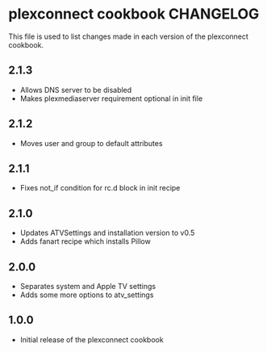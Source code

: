 plexconnect cookbook CHANGELOG
==============================

This file is used to list changes made in each version of the plexconnect cookbook.

2.1.3
-----
* Allows DNS server to be disabled
* Makes plexmediaserver requirement optional in init file

2.1.2
-----
* Moves user and group to default attributes

2.1.1
-----
* Fixes not_if condition for rc.d block in init recipe

2.1.0
-----
* Updates ATVSettings and installation version to v0.5
* Adds fanart recipe which installs Pillow

2.0.0
-----
* Separates system and Apple TV settings
* Adds some more options to atv_settings

1.0.0
-----
* Initial release of the plexconnect cookbook
